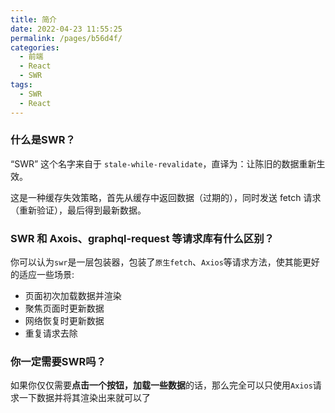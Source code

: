 ```yaml
---
title: 简介
date: 2022-04-23 11:55:25
permalink: /pages/b56d4f/
categories:
  - 前端
  - React
  - SWR
tags:
  - SWR
  - React
---
```

### 什么是SWR？

“SWR” 这个名字来自于 `stale-while-revalidate`，直译为：让陈旧的数据重新生效。

这是一种缓存失效策略，首先从缓存中返回数据（过期的），同时发送 fetch 请求（重新验证），最后得到最新数据。


### SWR 和 Axois、graphql-request  等请求库有什么区别？

你可以认为`swr`是一层包装器，包装了`原生fetch`、`Axios`等请求方法，使其能更好的适应一些场景:
- 页面初次加载数据并渲染
- 聚焦页面时更新数据
- 网络恢复时更新数据
- 重复请求去除

### 你一定需要SWR吗？

如果你仅仅需要**点击一个按钮，加载一些数据**的话，那么完全可以只使用`Axios`请求一下数据并将其渲染出来就可以了